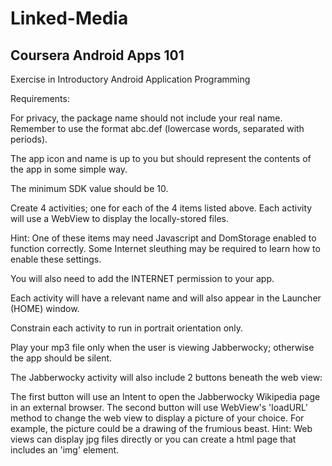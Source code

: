Linked-Media
============

Coursera
Android Apps 101
-----------------
Exercise in Introductory Android Application Programming


Requirements:

For privacy, the package name should not include your real name. Remember to use the format abc.def (lowercase words, separated with periods).

The app icon and name is up to you but should represent the contents of the app in some simple way.

The minimum SDK value should be 10.

Create 4 activities; one for each of the 4 items listed above. Each activity will use a WebView to display the locally-stored files.

Hint: One of these items may need Javascript and DomStorage enabled to function correctly. Some Internet sleuthing may be required to learn how to enable these settings.

You will also need to add the INTERNET permission to your app.

Each activity will have a relevant name and will also appear in the Launcher (HOME) window.

Constrain each activity to run in portrait orientation only.

Play your mp3 file only when the user is viewing Jabberwocky; otherwise the app should be silent.

The Jabberwocky activity will also include 2 buttons beneath the web view:

The first button will use an Intent to open the Jabberwocky Wikipedia page in an external browser. The second button will use WebView's 'loadURL' method to change the web view to display a picture of your choice. For example, the picture could be a drawing of the frumious beast. Hint: Web views can display jpg files directly or you can create a html page that includes an 'img' element. 

